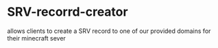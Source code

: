 # SRV-recorrd-creator
allows clients to create a SRV record to one of our provided domains for their minecraft sever
